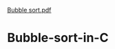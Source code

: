 [Bubble sort.pdf](https://github.com/ms0208/Bubble-sort-in-C/files/9169238/Q10.c.pdf)
# Bubble-sort-in-C

